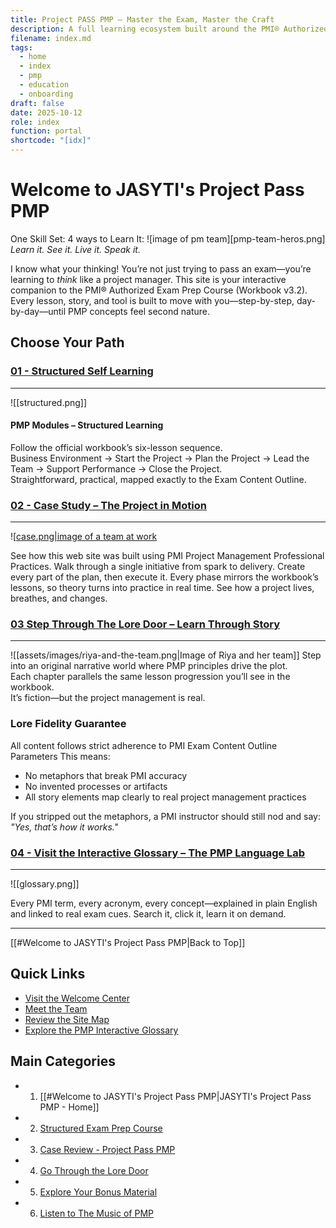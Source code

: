 ```yaml
---
title: Project PASS PMP – Master the Exam, Master the Craft
description: A full learning ecosystem built around the PMI® Authorized Exam Prep Workbook v3.2. One site, four worlds—learn it, see it, live it, and speak it.
filename: index.md
tags:
  - home
  - index
  - pmp
  - education
  - onboarding
draft: false
date: 2025-10-12
role: index
function: portal
shortcode: "[idx]"
---
```

# Welcome to JASYTI's Project Pass PMP  
 One Skill Set: 4 ways to Learn It: 
![image of pm team][pmp-team-heros.png]
*Learn it. See it. Live it. Speak it.*

I know what your thinking! You’re not just trying to pass an exam—you’re learning to *think* like a project manager.  This site is your interactive companion to the PMI® Authorized Exam Prep Course (Workbook v3.2). Every lesson, story, and tool is built to move with you—step-by-step, day-by-day—until PMP concepts feel second nature.

## Choose Your Path
### [01 - Structured Self Learning](10-structured/index.md)
---
![[structured.png]]

#### PMP Modules – Structured Learning  
Follow the official workbook’s six-lesson sequence.  
Business Environment → Start the Project → Plan the Project → Lead the Team → Support Performance → Close the Project.  
Straightforward, practical, mapped exactly to the Exam Content Outline.  

### [02 - Case Study – The Project in Motion](20-case-study/10-artifacts/index.md)  
---
![[case.png|image of  a team at work](case.png)

See how this web site was built using PMI Project Management Professional Practices. Walk through a single initiative from spark to delivery.  Create every part of the plan, then execute it.
Every phase mirrors the workbook’s lessons, so theory turns into practice in real time.  See how a project lives, breathes, and changes.  

### [03 Step Through The Lore Door – Learn Through Story](30-the-lore-door/index.md)
---
![[assets/images/riya-and-the-team.png|Image of Riya and her team]]
Step into an original narrative world where PMP principles drive the plot.  
Each chapter parallels the same lesson progression you’ll see in the workbook.  
It’s fiction—but the project management is real.  
### Lore Fidelity Guarantee
All content follows strict adherence to PMI Exam Content Outline Parameters
This means:
- No metaphors that break PMI accuracy  
- No invented processes or artifacts  
- All story elements map clearly to real project management practices

If you stripped out the metaphors, a PMI instructor should still nod and say: *"Yes, that’s how it works."*

### [04 - Visit the Interactive Glossary – The PMP Language Lab](40-glossary.md)  
---
![[glossary.png]]

Every PMI term, every acronym, every concept—explained in plain English and linked to real exam cues. Search it, click it, learn it on demand.  

---
[[#Welcome to JASYTI's Project Pass PMP|Back to Top]]
## Quick Links
- [Visit the Welcome Center](01-welcome/index)
- [Meet the Team](10-team-pmp.md) 
- [Review the Site Map](30-pm-site-map.md)
- [Explore the PMP Interactive Glossary](40-glossary.md)
##  Main Categories
- 1. [[#Welcome to JASYTI's Project Pass PMP|JASYTI's Project Pass PMP - Home]]
- 2. [Structured Exam Prep Course](10-structured/index.md)
- 3. [Case Review - Project Pass PMP](20-case-study/10-artifacts/index.md)
- 4. [Go Through the Lore Door](30-the-lore-door/index.md)
- 5. [Explore Your Bonus Material](50-bonus/index.md)
- 6. [Listen to The Music of PMP](60-music/Index.md)





